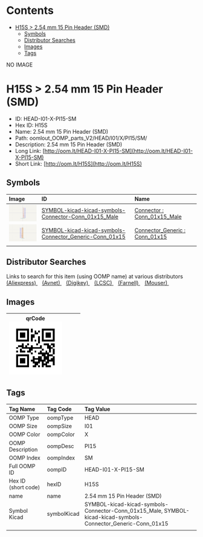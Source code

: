 



Contents
========

* [H15S > 2.54 mm 15 Pin Header (SMD)](#h15s--254-mm-15-pin-header-smd)
	* [Symbols](#symbols)
	* [Distributor Searches](#distributor-searches)
	* [Images](#images)
	* [Tags](#tags)
  
NO IMAGE  
# H15S > 2.54 mm 15 Pin Header (SMD)

- ID: HEAD-I01-X-PI15-SM
- Hex ID: H15S
- Name: 2.54 mm 15 Pin Header (SMD)
- Path: oomlout_OOMP_parts_V2/HEAD/I01/X/PI15/SM/
- Description: 2.54 mm 15 Pin Header (SMD)
- Long Link: [http://oom.lt/HEAD-I01-X-PI15-SM](http://oom.lt/HEAD-I01-X-PI15-SM)
- Short Link: [http://oom.lt/H15S](http://oom.lt/H15S)

## Symbols
  

|Image|ID|Name|
| :--- | :--- | :--- |
|[![](https://raw.githubusercontent.com/oomlout/oomlout_OOMP_eda_V2/main/SYMBOL/kicad/kicad-symbols/Connector/Conn_01x15_Male/image_140.png)](https://github.com/oomlout/oomlout_OOMP_eda_V2/tree/main/SYMBOL/kicad/kicad-symbols/Connector/Conn_01x15_Male/)|[SYMBOL-kicad-kicad-symbols-Connector-Conn_01x15_Male](https://github.com/oomlout/oomlout_OOMP_eda_V2/tree/main/SYMBOL/kicad/kicad-symbols/Connector/Conn_01x15_Male/)|[Connector : Conn_01x15_Male](https://github.com/oomlout/oomlout_OOMP_eda_V2/tree/main/SYMBOL/kicad/kicad-symbols/Connector/Conn_01x15_Male/)|
|[![](https://raw.githubusercontent.com/oomlout/oomlout_OOMP_eda_V2/main/SYMBOL/kicad/kicad-symbols/Connector_Generic/Conn_01x15/image_140.png)](https://github.com/oomlout/oomlout_OOMP_eda_V2/tree/main/SYMBOL/kicad/kicad-symbols/Connector_Generic/Conn_01x15/)|[SYMBOL-kicad-kicad-symbols-Connector_Generic-Conn_01x15](https://github.com/oomlout/oomlout_OOMP_eda_V2/tree/main/SYMBOL/kicad/kicad-symbols/Connector_Generic/Conn_01x15/)|[Connector_Generic : Conn_01x15](https://github.com/oomlout/oomlout_OOMP_eda_V2/tree/main/SYMBOL/kicad/kicad-symbols/Connector_Generic/Conn_01x15/)|
||||

## Distributor Searches
  
Links to search for this item (using OOMP name) at various distributors  
[(Aliexpress) ](https://www.aliexpress.com/wholesale?SearchText=11172.54+mm+15+Pin+Header+SMD)&nbsp;&nbsp;&nbsp;[(Avnet) ](https://www.avnet.com/shop/us/search/2.54+mm+15+Pin+Header+SMD)&nbsp;&nbsp;&nbsp;[(Digikey) ](https://www.digikey.co.uk/en/products/result?s=2.54+mm+15+Pin+Header+SMD)&nbsp;&nbsp;&nbsp;[(LCSC) ](https://www.lcsc.com/search?q=2.54+mm+15+Pin+Header+SMD)&nbsp;&nbsp;&nbsp;[(Farnell) ](https://uk.farnell.com/search?st=2.54+mm+15+Pin+Header+SMD)&nbsp;&nbsp;&nbsp;[(Mouser) ](https://www.mouser.com/c/?q=2.54+mm+15+Pin+Header+SMD)&nbsp;&nbsp;&nbsp;
## Images
  

|qrCode<br>[![](https://raw.githubusercontent.com/oomlout/oomlout_OOMP_parts_V2/main/HEAD/I01/X/PI15/SM/qrCode_140.png)](https://github.com/oomlout/oomlout_OOMP_parts_V2/tree/main/HEAD/I01/X/PI15/SM/qrCode.png)||||
| :---: | :---: | :---: | :---: |

## Tags
  

|Tag Name|Tag Code|Tag Value|
| :--- | :--- | :--- |
|OOMP Type|oompType|HEAD|
|OOMP Size|oompSize|I01|
|OOMP Color|oompColor|X|
|OOMP Description|oompDesc|PI15|
|OOMP Index|oompIndex|SM|
|Full OOMP ID|oompID|HEAD-I01-X-PI15-SM|
|Hex ID (short code)|hexID|H15S|
|name|name|2.54 mm 15 Pin Header (SMD)|
|Symbol Kicad|symbolKicad|SYMBOL-kicad-kicad-symbols-Connector-Conn_01x15_Male, SYMBOL-kicad-kicad-symbols-Connector_Generic-Conn_01x15|
||||
